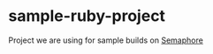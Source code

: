 # sample-ruby-project

Project we are using for sample builds on [Semaphore](https://semaphoreci.com/semaphore-sample-org/sample-ruby-project)
